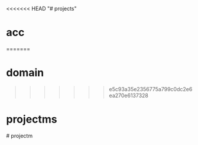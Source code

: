 <<<<<<< HEAD
"# projects" 
# acc
=======
# domain
>>>>>>> e5c93a35e2356775a799c0dc2e6ea270e6137328
# projectms
#   p r o j e c t m  
 